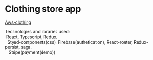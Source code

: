 # Clothing store app

[Aws-clothing](https://demend2607.github.io/aws-clothing/)

Technologies and libraries used:</br> 
  &nbsp;React, Typescript, Redux.</br>
  &nbsp;&nbsp;Styed-components(css), Firebase(authetication), React-router, Redux-persist, saga.</br>
  &nbsp;&nbsp;&nbsp;Stripe(payment(demo))
